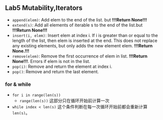 ## Lab5 Mutability,Iterators
- `append(elem)`: Add elem to the end of the list. but **!!!Return None!!!**
- `extend(s)`: Add all elements of iterable s to the end of the list.but **!!!Return None!!!**
- `insert(i, elem)`: Insert elem at index i. If i is greater than or equal to the length of the list, then elem is inserted at the end. This does not replace any existing elements, but only adds the new element elem. **!!!Return None.!!!**
- `remove(elem)`: Remove the first occurrence of elem in list. **!!!Return None!!!**. Errors if elem is not in the list.
- `pop(i)`: Remove and return the element at index i.
- `pop()`: Remove and return the last element.
### for & while
- `for i in range(len(s))`
  - `range(len(s))` 这部分只在循环开始前计算一次
- `while index < len(s)`
这个条件判断在每一次循环开始前都会重新计算 `len(s)`。 